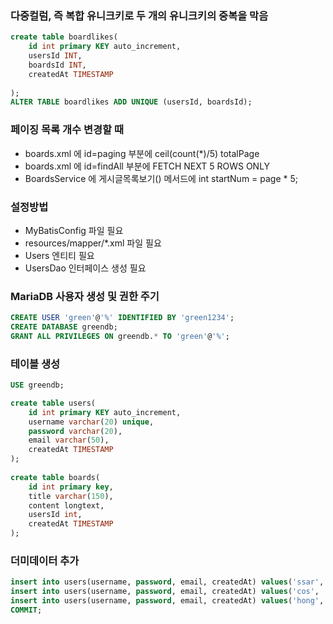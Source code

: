 

### 다중컬럼, 즉 복합 유니크키로 두 개의 유니크키의 중복을 막음
```sql
create table boardlikes(
    id int primary KEY auto_increment,
    usersId INT,
    boardsId INT,
    createdAt TIMESTAMP
    
);
ALTER TABLE boardlikes ADD UNIQUE (usersId, boardsId);
```


### 페이징 목록 개수 변경할 때
- boards.xml 에 id=paging 부분에 ceil(count(*)/5) totalPage
- boards.xml 에 id=findAll 부분에 FETCH NEXT 5 ROWS ONLY
- BoardsService 에 게시글목록보기() 메서드에 int startNum = page * 5;

### 설정방법
- MyBatisConfig 파일 필요
- resources/mapper/*.xml 파일 필요
- Users 엔티티 필요
- UsersDao 인터페이스 생성 필요

### MariaDB 사용자 생성 및 권한 주기
```sql
CREATE USER 'green'@'%' IDENTIFIED BY 'green1234';
CREATE DATABASE greendb;
GRANT ALL PRIVILEGES ON greendb.* TO 'green'@'%';
```

### 테이블 생성
```sql
USE greendb;

create table users(
    id int primary KEY auto_increment,
    username varchar(20) unique,
    password varchar(20),
    email varchar(50),
    createdAt TIMESTAMP
);
 
create table boards(
    id int primary key,
    title varchar(150),
    content longtext,
    usersId int,
    createdAt TIMESTAMP
);
```

### 더미데이터 추가
```sql
insert into users(username, password, email, createdAt) values('ssar', '1234', 'ssar@nate.com', NOW());
insert into users(username, password, email, createdAt) values('cos', '1234', 'cos@nate.com', NOW());
insert into users(username, password, email, createdAt) values('hong', '1234', 'hong@nate.com', NOW());
COMMIT;
```